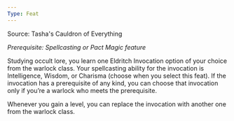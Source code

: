 ```yaml
---
Type: Feat
---
```

Source: Tasha's Cauldron of Everything

_Prerequisite: Spellcasting or Pact Magic feature_

Studying occult lore, you learn one Eldritch Invocation option of your choice from the warlock class. Your spellcasting ability for the invocation is Intelligence, Wisdom, or Charisma (choose when you select this feat). If the invocation has a prerequisite of any kind, you can choose that invocation only if you’re a warlock who meets the prerequisite.

Whenever you gain a level, you can replace the invocation with another one from the warlock class.